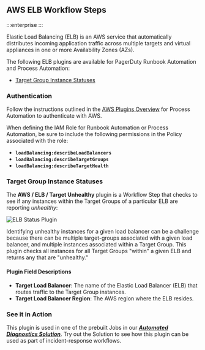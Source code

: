 ## AWS ELB Workflow Steps

:::enterprise
:::

Elastic Load Balancing (ELB) is an AWS service that automatically distributes incoming application traffic across multiple targets and virtual appliances in one or more Availability Zones (AZs).

The following ELB plugins are available for PagerDuty Runbook Automation and Process Automation:

* [Target Group Instance Statuses](#target-group-instance-statuses)

### Authentication
Follow the instructions outlined in the [AWS Plugins Overview](/docs/manual/plugins/aws-plugins-overview.html) for Process Automation to authenticate with AWS.

When defining the IAM Role for Runbook Automation or Process Automation, be sure to include the following permissions in the Policy associated with the role:

* **`loadBalancing:describeLoadBalancers`**
* **`loadBalancing:describeTargetGroups`**
* **`loadBalancing:describeTargetHealth`**

### Target Group Instance Statuses
The **AWS / ELB / Target Unhealthy** plugin is a Workflow Step that checks to see if any instances within the Target Groups of a particular ELB are reporting _unhealthy_:

![ELB Status Plugin](/assets/img/aws-elb-status-check-plugin.png)<br>

Identifying unhealthy instances for a given load balancer can be a challenge because there can be multiple target-groups associated with a given load balancer, and multiple instances associated within a Target Group.
This plugin checks all instances for all Target Groups "within" a given ELB and returns any that are "unhealthy."

#### Plugin Field Descriptions

* **Target Load Balancer**: The name of the Elastic Load Balancer (ELB) that routes traffic to the Target Group instances.
* **Target Load Balancer Region**: The AWS region where the ELB resides.

### See it in Action
This plugin is used in one of the prebuilt Jobs in our [**_Automated Diagnostics Solution_**](/learning/solutions/automated-diagnostics/solution-overview).
Try out the Solution to see how this plugin can be used as part of incident-response workflows.
